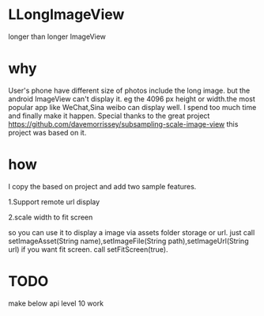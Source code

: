 LLongImageView
==============

longer than longer ImageView

why
==============

User's phone have different size of photos include the long image. but the android ImageView can't display it. eg the 4096 px height or width.the most popular app like WeChat,Sina weibo can display well. I spend too much time and finally make it happen.
Special thanks to the great project https://github.com/davemorrissey/subsampling-scale-image-view  this project was based on it.


how
==============
I copy the based on project and add two sample features.

1.Support remote url display

2.scale width to fit screen

so you can use it to display a image via assets folder storage or url.
just call setImageAsset(String name),setImageFile(String path),setImageUrl(String url)
if you want fit screen.
call setFitScreen(true).


TODO
==============
make below api level 10 work
